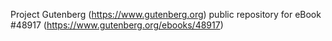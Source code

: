 Project Gutenberg (https://www.gutenberg.org) public repository for eBook #48917 (https://www.gutenberg.org/ebooks/48917)
